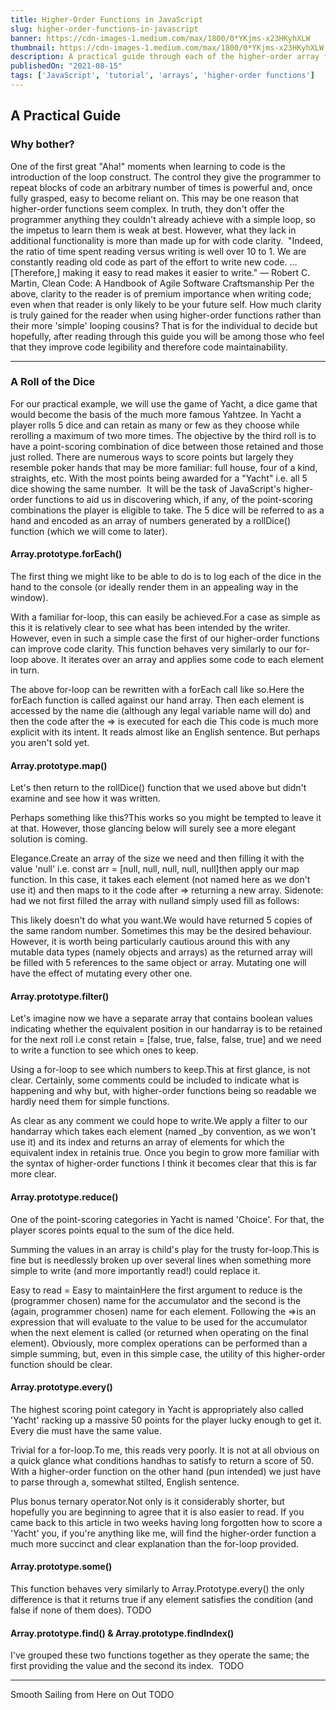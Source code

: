 ```yaml
---
title: Higher-Order Functions in JavaScript
slug: higher-order-functions-in-javascript
banner: https://cdn-images-1.medium.com/max/1800/0*YKjms-x23HKyhXLW
thumbnail: https://cdn-images-1.medium.com/max/1800/0*YKjms-x23HKyhXLW
description: A practical guide through each of the higher-order array functions in JavaScript. Easy to understand examples using the dice game 'Yacht' to explore forEach, map, filter, reduce, every, some, find and findIndex functions. Hopefully after reading this you'll come away with a better understanding of how and why to use these, at first, unnecessary seeming functions.
publishedOn: "2021-08-15"
tags: ['JavaScript', 'tutorial', 'arrays', 'higher-order functions']
---
```

## A Practical Guide

### Why bother?
One of the first great "Aha!" moments when learning to code is the introduction of the loop construct. The control they give the programmer to repeat blocks of code an arbitrary number of times is powerful and, once fully grasped, easy to become reliant on. This may be one reason that higher-order functions seem complex. In truth, they don't offer the programmer anything they couldn't already achieve with a simple loop, so the impetus to learn them is weak at best. However, what they lack in additional functionality is more than made up for with code clarity. 
"Indeed, the ratio of time spent reading versus writing is well over 10 to 1. We are constantly reading old code as part of the effort to write new code. …[Therefore,] making it easy to read makes it easier to write."
― Robert C. Martin, Clean Code: A Handbook of Agile Software Craftsmanship
Per the above, clarity to the reader is of premium importance when writing code; even when that reader is only likely to be your future self.
How much clarity is truly gained for the reader when using higher-order functions rather than their more 'simple' looping cousins? That is for the individual to decide but hopefully, after reading through this guide you will be among those who feel that they improve code legibility and therefore code maintainability.

---

### A Roll of the Dice
For our practical example, we will use the game of Yacht, a dice game that would become the basis of the much more famous Yahtzee. In Yacht a player rolls 5 dice and can retain as many or few as they choose while rerolling a maximum of two more times. The objective by the third roll is to have a point-scoring combination of dice between those retained and those just rolled. There are numerous ways to score points but largely they resemble poker hands that may be more familiar: full house, four of a kind, straights, etc. With the most points being awarded for a "Yacht" i.e. all 5 dice showing the same number. 
It will be the task of JavaScript's higher-order functions to aid us in discovering which, if any, of the point-scoring combinations the player is eligible to take.
The 5 dice will be referred to as a hand and encoded as an array of numbers generated by a rollDice() function (which we will come to later).

#### Array.prototype.forEach()

The first thing we might like to be able to do is to log each of the dice in the hand to the console (or ideally render them in an appealing way in the window).

With a familiar for-loop, this can easily be achieved.For a case as simple as this it is relatively clear to see what has been intended by the writer. However, even in such a simple case the first of our higher-order functions can improve code clarity.
This function behaves very similarly to our for-loop above. It iterates over an array and applies some code to each element in turn. 

The above for-loop can be rewritten with a forEach call like so.Here the forEach function is called against our hand array. Then each element is accessed by the name die (although any legal variable name will do) and then the code after the => is executed for each die
This code is much more explicit with its intent. It reads almost like an English sentence. But perhaps you aren't sold yet. 

#### Array.prototype.map()

Let's then return to the rollDice() function that we used above but didn't examine and see how it was written.

Perhaps something like this?This works so you might be tempted to leave it at that. However, those glancing below will surely see a more elegant solution is coming.

Elegance.Create an array of the size we need and then filling it with the value 'null' i.e. const arr = [null, null, null, null, null]then apply our map function. In this case, it takes each element (not named here as we don't use it) and then maps to it the code after => returning a new array.
Sidenote: had we not first filled the array with nulland simply used fill as follows:

This likely doesn't do what you want.We would have returned 5 copies of the same random number. Sometimes this may be the desired behaviour. However, it is worth being particularly cautious around this with any mutable data types (namely objects and arrays) as the returned array will be filled with 5 references to the same object or array. Mutating one will have the effect of mutating every other one.

#### Array.prototype.filter()

Let's imagine now we have a separate array that contains boolean values indicating whether the equivalent position in our handarray is to be retained for the next roll i.e const retain = [false, true, false, false, true] and we need to write a function to see which ones to keep.

Using a for-loop to see which numbers to keep.This at first glance, is not clear. Certainly, some comments could be included to indicate what is happening and why but, with higher-order functions being so readable we hardly need them for simple functions.

As clear as any comment we could hope to write.We apply a filter to our handarray which takes each element (named _by convention, as we won't use it) and its index and returns an array of elements for which the equivalent index in retainis true.
Once you begin to grow more familiar with the syntax of higher-order functions I think it becomes clear that this is far more clear.

#### Array.prototype.reduce()

One of the point-scoring categories in Yacht is named 'Choice'. For that, the player scores points equal to the sum of the dice held. 

Summing the values in an array is child's play for the trusty for-loop.This is fine but is needlessly broken up over several lines when something more simple to write (and more importantly read!) could replace it.

Easy to read = Easy to maintainHere the first argument to reduce is the (programmer chosen) name for the accumulator and the second is the (again, programmer chosen) name for each element. Following the =>is an expression that will evaluate to the value to be used for the accumulator when the next element is called (or returned when operating on the final element). Obviously, more complex operations can be performed than a simple summing, but, even in this simple case, the utility of this higher-order function should be clear.

#### Array.prototype.every()

The highest scoring point category in Yacht is appropriately also called 'Yacht' racking up a massive 50 points for the player lucky enough to get it. Every die must have the same value.

Trivial for a for-loop.To me, this reads very poorly. It is not at all obvious on a quick glance what conditions handhas to satisfy to return a score of 50.
With a higher-order function on the other hand (pun intended) we just have to parse through a, somewhat stilted, English sentence.

Plus bonus ternary operator.Not only is it considerably shorter, but hopefully you are beginning to agree that it is also easier to read. If you came back to this article in two weeks having long forgotten how to score a 'Yacht' you, if you're anything like me, will find the higher-order function a much more succinct and clear explanation than the for-loop provided.

#### Array.prototype.some()

This function behaves very similarly to Array.Prototype.every() the only difference is that it returns true if any element satisfies the condition (and false if none of them does).
TODO

#### Array.prototype.find() & Array.prototype.findIndex()

I've grouped these two functions together as they operate the same; the first providing the value and the second its index. 
TODO

---

Smooth Sailing from Here on Out
TODO